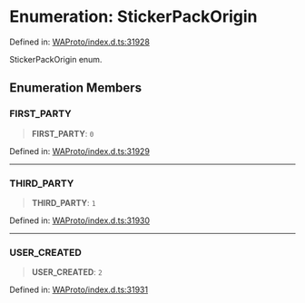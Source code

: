 # Enumeration: StickerPackOrigin

Defined in: [WAProto/index.d.ts:31928](https://github.com/Fokusdotid/Baileys/blob/a954da2ee3c892812cf9528a5a214092693c872f/WAProto/index.d.ts#L31928)

StickerPackOrigin enum.

## Enumeration Members

### FIRST\_PARTY

> **FIRST\_PARTY**: `0`

Defined in: [WAProto/index.d.ts:31929](https://github.com/Fokusdotid/Baileys/blob/a954da2ee3c892812cf9528a5a214092693c872f/WAProto/index.d.ts#L31929)

***

### THIRD\_PARTY

> **THIRD\_PARTY**: `1`

Defined in: [WAProto/index.d.ts:31930](https://github.com/Fokusdotid/Baileys/blob/a954da2ee3c892812cf9528a5a214092693c872f/WAProto/index.d.ts#L31930)

***

### USER\_CREATED

> **USER\_CREATED**: `2`

Defined in: [WAProto/index.d.ts:31931](https://github.com/Fokusdotid/Baileys/blob/a954da2ee3c892812cf9528a5a214092693c872f/WAProto/index.d.ts#L31931)
